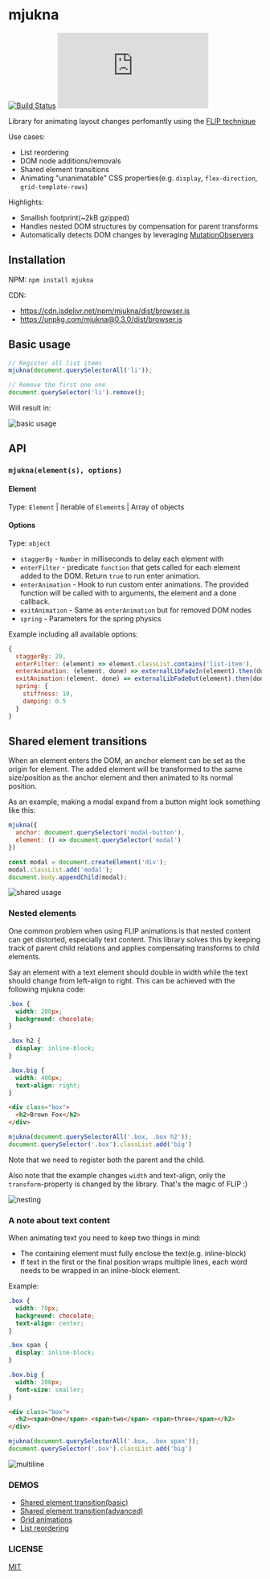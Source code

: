 # mjukna

[![Build Status](https://travis-ci.org/daniel-lundin/mjukna.svg?branch=master)](https://travis-ci.org/daniel-lundin/mjukna)
[![gzip size](http://img.badgesize.io/https://unpkg.com/mjukna/dist/browser.js?compression=gzip&color=blue)](https://unpkg.com/mjukna/dist/browser.js)

Library for animating layout changes perfomantly using the [FLIP technique](https://aerotwist.com/blog/flip-your-animations/)

Use cases:

 - List reordering
 - DOM node additions/removals
 - Shared element transitions
 - Animating "unanimatable" CSS properties(e.g. `display`, `flex-direction`, `grid-template-rows`)

Highlights:

 - Smallish footprint(~2kB gzipped)
 - Handles nested DOM structures by compensation for parent transforms
 - Automatically detects DOM changes by leveraging [MutationObservers](https://developer.mozilla.org/en-US/docs/Web/API/MutationObserver)

## Installation

NPM:
`npm install mjukna`

CDN:
 - https://cdn.jsdelivr.net/npm/mjukna/dist/browser.js
 - https://unpkg.com/mjukna@0.3.0/dist/browser.js 

## Basic usage

```js
// Register all list items
mjukna(document.querySelectorAll('li'));

// Remove the first one one
document.querySelector('li').remove();
```

Will result in:

![basic usage](assets/basic.gif)

## API

### ```mjukna(element(s), options)```

#### Element

Type: `Element` | iterable of `Element`s | Array of objects


#### Options

Type: `object`

 - `staggerBy` - `Number` in milliseconds to delay each element with
 - `enterFilter` - predicate `function` that gets called for each element added to the DOM. Return `true` to run enter animation.
 - `enterAnimation` - Hook to run custom enter animations. The provided function will be called with to arguments, the element and a done callback.
 - `exitAnimation` - Same as `enterAnimation` but for removed DOM nodes
 - `spring` - Parameters for the spring physics

Example including all available options:
```js
{
  staggerBy: 20,
  enterFilter: (element) => element.classList.contains('list-item'),
  enterAnimation: (element, done) => externalLibFadeIn(element).then(done),
  exitAnimation:(element, done) => externalLibFadeOut(element).then(done),
  spring: {
    stiffness: 10,
    damping: 0.5
  }
}
```

## Shared element transitions

When an element enters the DOM, an anchor element can be set as the origin for element. The added element will be transformed to the same size/position as the anchor element and then animated to its normal position.

As an example, making a modal expand from a button might look something like this:

```js
mjukna({
  anchor: document.querySelector('modal-button'),
  element: () => document.querySelector('modal')
})

const modal = document.createElement('div');
modal.classList.add('modal');
document.body.appendChild(modal);
```

![shared usage](assets/anchoring.gif)

### Nested elements

One common problem when using FLIP animations is that nested content can get distorted, especially text content. This library solves this by keeping track of parent child relations and applies compensating transforms to child elements.

Say an element with a text element should double in width while the text should change from left-align to right. This can be achieved with the following mjukna code:

```css
.box {
  width: 200px;
  background: chocolate;
}

.box h2 {
  display: inline-block;
}

.box.big {
  width: 400px;
  text-align: right;
}
```

```html
<div class="box">
  <h2>Brown Fox</h2>
</div>
```

```js
mjukna(document.querySelectorAll('.box, .box h2'));
document.querySelector('.box').classList.add('big')
```

Note that we need to register both the parent and the child.

Also note that the example changes `width` and text-align, only the `transform`-property is changed by the library. That's the magic of FLIP :)

![nesting](assets/nesting.gif)

### A note about text content

When animating text you need to keep two things in mind:

 - The containing element must fully enclose the text(e.g. inline-block)
 - If text in the first or the final position wraps multiple lines, each word needs to be wrapped in an inline-block element.


Example:
```css
.box {
  width: 70px;
  background: chocolate;
  text-align: center;
}

.box span {
  display: inline-block;
}

.box.big {
  width: 200px;
  font-size: smaller;
}
```

```html
<div class="box">
  <h2><span>One</span> <span>two</span> <span>three</span></h2>
</div>
```

```js
mjukna(document.querySelectorAll('.box, .box span'));
document.querySelector('.box').classList.add('big')
```

![multiline](assets/multiline.gif)

### DEMOS

 - [Shared element transition(basic)](https://daniel-lundin.github.io/mjukna/anchor.html)
 - [Shared element transition(advanced)](https://daniel-lundin.github.io/mjukna/guitars.html)
 - [Grid animations](https://daniel-lundin.github.io/mjukna/numbers.html)
 - [List reordering](https://daniel-lundin.github.io/mjukna/list-reordering.html)


### LICENSE

[MIT](LICENSE.md)
